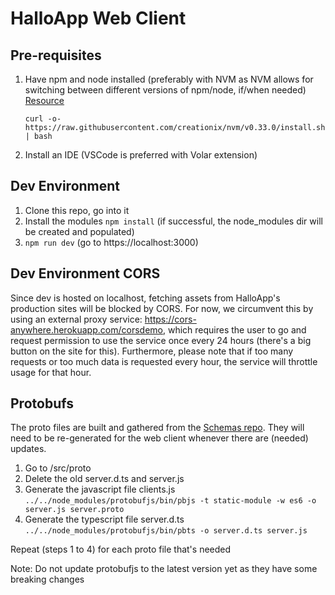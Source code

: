 # HalloApp Web Client

## Pre-requisites

1. Have npm and node installed (preferably with NVM as NVM allows for switching between different versions of npm/node, if/when needed) [Resource](https://github.com/nvm-sh/nvm#install--update-script)
   ```
   curl -o- https://raw.githubusercontent.com/creationix/nvm/v0.33.0/install.sh | bash 
   ```

 2. Install an IDE (VSCode is preferred with Volar extension)
 
## Dev Environment

1. Clone this repo, go into it
2. Install the modules ```npm install``` (if successful, the node_modules dir will be created and populated)
3. ```npm run dev``` (go to https://localhost:3000)

## Dev Environment CORS

Since dev is hosted on localhost, fetching assets from HalloApp's production sites will be blocked by CORS.  For now, we circumvent this by using an external proxy service: https://cors-anywhere.herokuapp.com/corsdemo, which requires the user to go and request permission to use the service once every 24 hours (there's a big button on the site for this).  Furthermore, please note that if too many requests or too much data is requested every hour, the service will throttle usage for that hour.

## Protobufs

The proto files are built and gathered from the [Schemas repo](https://github.com/HalloAppInc/schemas).
They will need to be re-generated for the web client whenever there are (needed) updates.

1. Go to /src/proto
2. Delete the old server.d.ts and server.js
3. Generate the javascript file clients.js<br>
   ```../../node_modules/protobufjs/bin/pbjs -t static-module -w es6 -o server.js server.proto```
4. Generate the typescript file server.d.ts<br>
   ```../../node_modules/protobufjs/bin/pbts -o server.d.ts server.js```

Repeat (steps 1 to 4) for each proto file that's needed
   
Note: Do not update protobufjs to the latest version yet as they have some breaking changes
